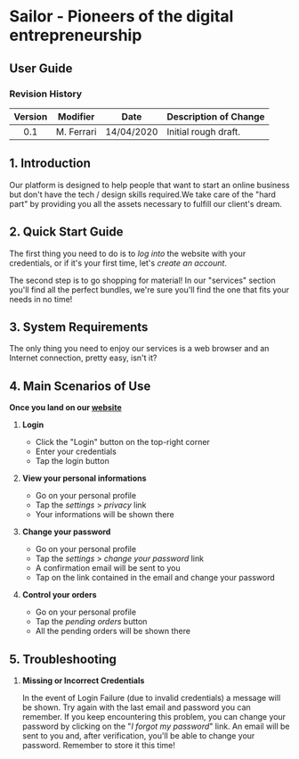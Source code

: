 # Sailor - Pioneers of the digital entrepreneurship
## User Guide    

### **Revision History**

| Version | Modifier | Date       | Description of Change |
|:-------:|:--------:|:----------:|:----------------------|
| 0.1 | M. Ferrari   | 14/04/2020 | Initial rough draft.  |

## 1. Introduction

Our platform is designed to help people that want to start an online business but don't have the tech / design skills required.We take care of the "hard part" by providing you all the assets necessary to fulfill our client's dream.

## 2. Quick Start Guide

The first thing you need to do is to _log into_ the website with your credentials, or if it's your first time, let's _create an account_.

The second step is to go shopping for material! In our "services" section you'll find all the perfect bundles, we're sure you'll find the one that fits your needs in no time!

## 3. System Requirements

The only thing you need to enjoy our services is a web browser and an Internet connection, pretty easy, isn't it?

## 4. Main Scenarios of Use

**Once you land on our [website]()**

1. **Login**

    * Click the "Login" button on the top-right corner
    * Enter your credentials
    * Tap the login button

2. **View your personal informations**

    * Go on your personal profile
    * Tap the _settings_ > _privacy_ link
    * Your informations will be shown there

3. **Change your password**

    * Go on your personal profile
    * Tap the _settings_ > _change your password_ link
    * A confirmation email will be sent to you
    * Tap on the link contained in the email and change your password

4. **Control your orders**

    * Go on your personal profile
    * Tap the _pending orders_ button
    * All the pending orders will be shown there

## 5. Troubleshooting

1. **Missing or Incorrect Credentials**

    In the event of Login Failure (due to invalid credentials) a message will be shown. Try again with the last email and password you can remember. If you keep encountering this problem, you can change your password by clicking on the "_I forgot my password_" link. An email will be sent to you and, after verification, you'll be able to change your password.  Remember to store it this time!
